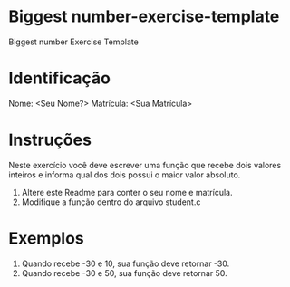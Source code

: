 # Biggest number-exercise-template
Biggest number Exercise Template

# Identificação
Nome: <Seu Nome?>
Matrícula: <Sua Matrícula>

# Instruções
Neste exercício você deve escrever uma função que recebe dois valores inteiros e informa qual dos dois possui o maior valor absoluto.

1. Altere este Readme para conter o seu nome e matrícula.
2. Modifique a função dentro do arquivo student.c

# Exemplos
1. Quando recebe -30 e 10, sua função deve retornar -30.
2. Quando recebe -30 e 50, sua função deve retornar 50.

